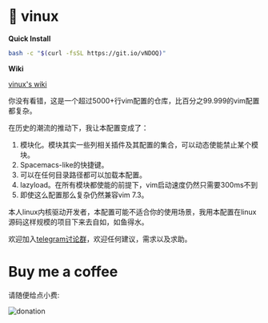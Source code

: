 # 🍎 vinux

**Quick Install**

```bash
bash -c "$(curl -fsSL https://git.io/vNDOQ)"
```

**Wiki**

[vinux's wiki](https://github.com/tracyone/vinux/wiki)

你没有看错，这是一个超过5000+行vim配置的仓库，比百分之99.999的vim配置都复杂。

在历史的潮流的推动下，我让本配置变成了：

1. 模块化。模块其实一些列相关插件及其配置的集合，可以动态使能禁止某个模块。
2. Spacemacs-like的快捷键。
3. 可以在任何目录路径都可以加载本配置。
4. lazyload。在所有模块都使能的前提下，vim启动速度仍然只需要300ms不到
5. 即使这么配置那么复杂仍然兼容vim 7.3。

本人linux内核驱动开发者，本配置可能不适合你的使用场景，我用本配置在linux源码这样规模的项目下来去自如，如鱼得水。

欢迎加入[telegram讨论群](https://t.me/vimchina)，欢迎任何建议，需求以及求助。

# Buy me a coffee

请随便给点小费:

![donation](https://cloud.githubusercontent.com/assets/4246425/24827592/553bc732-1c7f-11e7-8207-284cccbc2e5c.jpg)
